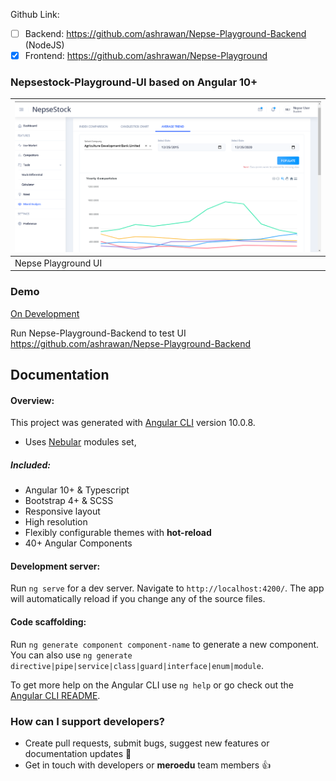  Github Link:
- [ ] Backend: https://github.com/ashrawan/Nepse-Playground-Backend  (NodeJS)
- [x] Frontend: https://github.com/ashrawan/Nepse-Playground  

###  Nepsestock-Playground-UI based on Angular 10+

| <a target="_blank" href="https://nepsepro.tk">![NEPSE-Playground-UI](./src/assets/nepsePlaygroundui.PNG)</a> |
| --- |
|  Nepse Playground UI |

### Demo

<a target="_blank" href="https://#">On Development</a>

Run Nepse-Playground-Backend to test UI
https://github.com/ashrawan/Nepse-Playground-Backend

## Documentation
#### Overview:  
This project was generated with [Angular CLI](https://github.com/angular/angular-cli) version 10.0.8.
- Uses [Nebular](https://akveo.github.io/nebular/docs) modules set,

##### Included:

- Angular 10+ & Typescript
- Bootstrap 4+ & SCSS
- Responsive layout
- High resolution
- Flexibly configurable themes with **hot-reload**
- 40+ Angular Components

####  Development server:  
Run `ng serve` for a dev server. Navigate to `http://localhost:4200/`. The app will automatically reload if you change any of the source files.

#### Code scaffolding:  
Run `ng generate component component-name` to generate a new component. You can also use `ng generate directive|pipe|service|class|guard|interface|enum|module`.  

To get more help on the Angular CLI use `ng help` or go check out the [Angular CLI README](https://github.com/angular/angular-cli/blob/master/README.md).


### How can I support developers?
- Create pull requests, submit bugs, suggest new features or documentation updates :wrench:
- Get in touch with developers or **meroedu** team members :thumbsup:
  
  
